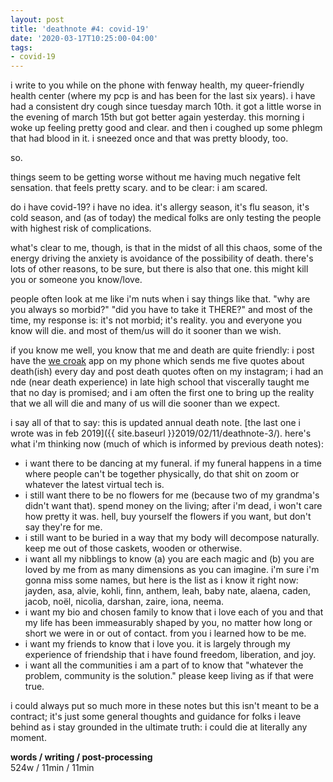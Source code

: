 ```yaml
---
layout: post
title: 'deathnote #4: covid-19'
date: '2020-03-17T10:25:00-04:00'
tags:
- covid-19
--- 
```


i write to you while on the phone with fenway health, my queer-friendly health center (where my pcp is and has been for the last six years). i have had a consistent dry cough since tuesday march 10th. it got a little worse in the evening of march 15th but got better again yesterday. this morning i woke up feeling pretty good and clear. and then i coughed up some phlegm that had blood in it. i sneezed once and that was pretty bloody, too. 

so.

things seem to be getting worse without me having much negative felt sensation. that feels pretty scary. and to be clear: i am scared. 

do i have covid-19? i have no idea. it's allergy season, it's flu season, it's cold season, and (as of today) the medical folks are only testing the people with highest risk of complications.

what's clear to me, though, is that in the midst of all this chaos, some of the energy driving the anxiety is avoidance of the possibility of death. there's lots of other reasons, to be sure, but there is also that one. this might kill you or someone you know/love. 

people often look at me like i'm nuts when i say things like that. "why are you always so morbid?" "did you have to take it THERE?" and most of the time, my response is: it's not morbid; it's reality. you and everyone you know will die. and most of them/us will do it sooner than we wish. 

if you know me well, you know that me and death are quite friendly: i post have the [we croak](https://www.wecroak.com/) app on my phone which sends me five quotes about death(ish) every day and post death quotes often on my instagram; i had an nde (near death experience) in late high school that viscerally taught me that no day is promised; and i am often the first one to bring up the reality that we all will die and many of us will die sooner than we expect. 

i say all of that to say: this is updated annual death note. [the last one i wrote was in feb 2019]({{ site.baseurl }}2019/02/11/deathnote-3/). here's what i'm thinking now (much of which is informed by previous death notes):

* i want there to be dancing at my funeral. if my funeral happens in a time where people can't be together physically, do that shit on zoom or whatever the latest virtual tech is. 
* i still want there to be no flowers for me (because two of my grandma's didn't want that). spend money on the living; after i'm dead, i won't care how pretty it was. hell, buy yourself the flowers if you want, but don't say they're for me.
* i still want to be buried in a way that my body will decompose naturally. keep me out of those caskets, wooden or otherwise. 
* i want all my nibblings to know (a) you are each magic and (b) you are loved by me from as many dimensions as you can imagine. i'm sure i'm gonna miss some names, but here is the list as i know it right now: jayden, asa, alvie, kohli, finn, anthem, leah, baby nate, alaena, caden, jacob, noël, nicolia, darshan, zaire, iona, neema.
* i want my bio and chosen family to know that i love each of you and that my life has been immeasurably shaped by you, no matter how long or short we were in or out of contact. from you i learned how to be me.
* i want my friends to know that i love you. it is largely through my experience of friendship that i have found freedom, liberation, and joy. 
* i want all the communities i am a part of to know that "whatever the problem, community is the solution." please keep living as if that were true. 

i could always put so much more in these notes but this isn't meant to be a contract; it's just some general thoughts and guidance for folks i leave behind as i stay grounded in the ultimate truth: i could die at literally any moment. 

<!-- hyperlink bank -->


<!-- &#042; = asterisk -->
<!-- &#039; = single quote '-->

**words / writing / post-processing**  
524w / 11min / 11min